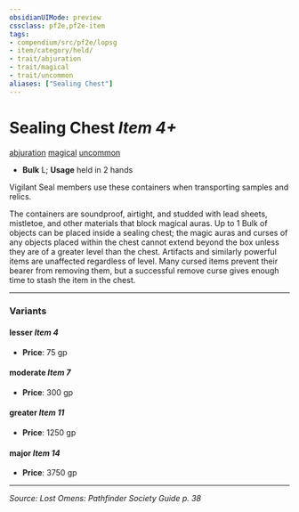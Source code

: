 ```yaml
---
obsidianUIMode: preview
cssclass: pf2e,pf2e-item
tags:
- compendium/src/pf2e/lopsg
- item/category/held/
- trait/abjuration
- trait/magical
- trait/uncommon
aliases: ["Sealing Chest"]
---
```

# Sealing Chest *Item 4+*  
[abjuration](abjuration.md "Abjuration School Trait")  [magical](magical.md "Magical Item Trait")  [uncommon](uncommon.md "Uncommon Rarity Trait")  

- **Bulk** L; **Usage** held in 2 hands

Vigilant Seal members use these containers when transporting samples and relics.

The containers are soundproof, airtight, and studded with lead sheets, mistletoe, and other materials that block magical auras. Up to 1 Bulk of objects can be placed inside a sealing chest; the magic auras and curses of any objects placed within the chest cannot extend beyond the box unless they are of a greater level than the chest. Artifacts and similarly powerful items are unaffected regardless of level. Many cursed items prevent their bearer from removing them, but a successful remove curse gives enough time to stash the item in the chest.

---

### Variants

#### lesser *Item 4*

- **Price**: 75 gp

#### moderate *Item 7*

- **Price**: 300 gp

#### greater *Item 11*

- **Price**: 1250 gp

#### major *Item 14*

- **Price**: 3750 gp

---
*Source: Lost Omens: Pathfinder Society Guide p. 38*